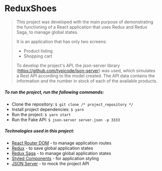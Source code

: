 # ReduxShoes

> This project was developed with the main purpose of demonstrating the functioning of a React application that uses Redux and Redux Saga, to manage global states.
> 
> It is an application that has only two screens:
> - Product listing
> - Shopping cart
> 
> To develop the project's API, the json-server library (https://github.com/typicode/json-server) was used, which simulates a Rest API according to the model created. The API data contains the information and the number in stock of each of the available products.


##### To run the project, run the following commands:
* Clone the repository: ```$ git clone /* project_repository */ ```
* Install project dependencies: ```$ yarn```
* Run the project: ```$ yarn start```
* Run the Fake API: ```$ json-server server.json -p 3333```

##### Technologies used in this project:
* [React Router DOM](https://v5.reactrouter.com/web/guides/quick-start) - to manage application routes
* [Redux](https://redux.js.org) - to save global application states
* [Redux Saga](https://redux-saga.js.org) - to manage global application states
* [Styled Components](https://styled-components.com) - for application styling
* [JSON Server](https://github.com/typicode/json-server) - to mock the project API
